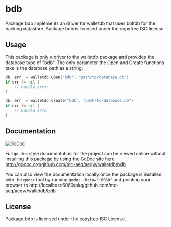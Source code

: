 bdb
===

Package bdb implements an driver for walletdb that uses boltdb for the backing
datastore.  Package bdb is licensed under the copyfree ISC license.

## Usage

This package is only a driver to the walletdb package and provides the database
type of "bdb".  The only parameter the Open and Create functions take is the
database path as a string:

```Go
db, err := walletdb.Open("bdb", "path/to/database.db")
if err != nil {
	// Handle error
}
```

```Go
db, err := walletdb.Create("bdb", "path/to/database.db")
if err != nil {
	// Handle error
}
```

## Documentation

[![GoDoc](https://godoc.org/github.com/mc-aeq/aeqw/walletdb/bdb?status.png)](http://godoc.org/github.com/mc-aeq/aeqw/walletdb/bdb)

Full `go doc` style documentation for the project can be viewed online without
installing this package by using the GoDoc site here:
http://godoc.org/github.com/mc-aeq/aeqw/walletdb/bdb

You can also view the documentation locally once the package is installed with
the `godoc` tool by running `godoc -http=":6060"` and pointing your browser to
http://localhost:6060/pkg/github.com/mc-aeq/aeqw/walletdb/bdb

## License

Package bdb is licensed under the [copyfree](http://copyfree.org) ISC
License.
